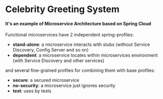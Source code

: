 # Celebrity Greeting System
####  It's an example of Microservice Architecture based on Spring Cloud

Functional microservices have 2 independent spring-profiles:
 - **stand-alone**: a microservice interacts with stubs (without Service Discovery, Config Server and so on)
 - **dependent**: a microservice locates within microservices environment (with Service Discovery and other services)

and several fine-grained profiles for combining them with base profiles:
 - **secure**: a secured microservice
 - **no-security**: a microservice just ignores security
 - **test**: uses by tests